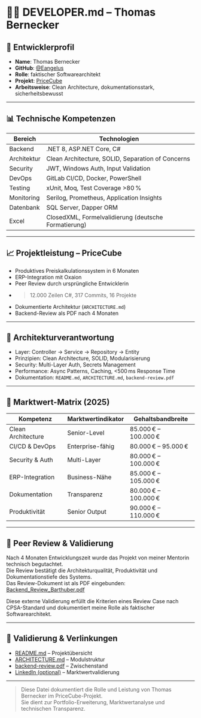 # 👨‍💻 DEVELOPER.md – Thomas Bernecker

## 🧭 Entwicklerprofil

- **Name**: Thomas Bernecker  
- **GitHub**: [@Eangelus](https://github.com/Eangelus)  
- **Rolle**: faktischer Softwarearchitekt  
- **Projekt**: [PriceCube](https://github.com/Eangelus/PriceCube)  
- **Arbeitsweise**: Clean Architecture, dokumentationsstark, sicherheitsbewusst

---

## 📊 Technische Kompetenzen

| Bereich | Technologien |
|--------|--------------|
| Backend | .NET 8, ASP.NET Core, C# |
| Architektur | Clean Architecture, SOLID, Separation of Concerns |
| Security | JWT, Windows Auth, Input Validation |
| DevOps | GitLab CI/CD, Docker, PowerShell |
| Testing | xUnit, Moq, Test Coverage >80 % |
| Monitoring | Serilog, Prometheus, Application Insights |
| Datenbank | SQL Server, Dapper ORM |
| Excel | ClosedXML, Formelvalidierung (deutsche Formatierung) |

---

## 📈 Projektleistung – PriceCube

- Produktives Preiskalkulationssystem in 6 Monaten  
- ERP-Integration mit Oxaion  
- Peer Review durch ursprüngliche Entwicklerin  
- >12.000 Zeilen C#, 317 Commits, 16 Projekte  
- Dokumentierte Architektur (`ARCHITECTURE.md`)  
- Backend-Review als PDF nach 4 Monaten

---

## 🧠 Architekturverantwortung

- Layer: Controller → Service → Repository → Entity  
- Prinzipien: Clean Architecture, SOLID, Modularisierung  
- Security: Multi-Layer Auth, Secrets Management  
- Performance: Async Patterns, Caching, <500 ms Response Time  
- Dokumentation: `README.md`, `ARCHITECTURE.md`, `backend-review.pdf`

---

## 🧮 Marktwert-Matrix (2025)

| Kompetenz | Marktwertindikator | Gehaltsbandbreite |
|-----------|---------------------|-------------------|
| Clean Architecture | Senior-Level | 85.000 € – 100.000 € |
| CI/CD & DevOps | Enterprise-fähig | 80.000 € – 95.000 € |
| Security & Auth | Multi-Layer | 80.000 € – 100.000 € |
| ERP-Integration | Business-Nähe | 85.000 € – 105.000 € |
| Dokumentation | Transparenz | 80.000 € – 100.000 € |
| Produktivität | Senior Output | 90.000 € – 110.000 € |

---
## 📎 Peer Review & Validierung

Nach 4 Monaten Entwicklungszeit wurde das Projekt von meiner Mentorin technisch begutachtet.  
Die Review bestätigt die Architekturqualität, Produktivität und Dokumentationstiefe des Systems.  
Das Review-Dokument ist als PDF eingebunden: [Backend_Review_Barthuber.pdf](./Backend_Review_Barthuber.pdf)

Diese externe Validierung erfüllt die Kriterien eines Review Case nach CPSA-Standard und dokumentiert meine Rolle als faktischer Softwarearchitekt.

---
## 📎 Validierung & Verlinkungen

- [README.md](./README.md) – Projektübersicht  
- [ARCHITECTURE.md](./ARCHITECTURE.md) – Modulstruktur  
- [backend-review.pdf](./backend-review.pdf) – Zwischenstand  
- [LinkedIn (optional)](https://www.linkedin.com/in/thomas-bernecker) – Marktwertvalidierung

---

> Diese Datei dokumentiert die Rolle und Leistung von Thomas Bernecker im PriceCube-Projekt.  
> Sie dient zur Portfolio-Erweiterung, Marktwertanalyse und technischen Transparenz.

